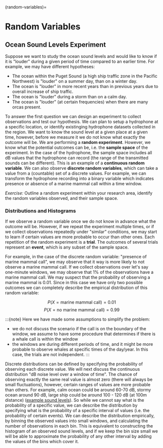 (random-variables)=
# Random Variables

## Ocean Sound Levels Experiment

Suppose we want to study the ocean sound levels and would like to know if it is "louder" during a given period of time compared to an earlier time. For example, we may have different hypotheses:
* The ocean within the Puget Sound (a high ship traffic zone in the Pacific Northwest) is "louder" on a summer day, than on a winter day.
* The ocean is "louder" in more recent years than in previous years due to overall increase of ship traffic.
* The ocean is "louder" during a storm than on a calm day.
* The ocean is "louder" (at certain frequencies) when there are many orcas present. 

To answer the first question we can design an experiment to collect observations and test our hypothesis. We can plan to setup a hydrophone at a specific location, or identify existinging hydrophone datasets collected in the region. We want to know the sound level at a given place at a given time, however, before we measure it we do not know what exactly the outcome will be. We are performing a **random experiment**.  However, we know what the potential outcomes can be, i.e. the **sample space** of the experiment. In the case of the hydrophone, the sample space includes all dB values that the hydrophone can record (the range of the transmitted sounds can be different). This is an example of a **continuous random variable**. We can also observe **discrete random variables**, which can take a value from a (countable) set of a discrete values. For example, we can transform the hydrophone recording into a binary variable which indicates presence or absence of a marine mammal call within a time window. 

*Exercise:* Outline a random experiment within your research area, identify the random variables observed, and their sample space.



### Distributions and Histograms

If we observe a random variable once we do not know in advance what the outcome will be. However, if we repeat the experiment multiple times, or if we collect observations repeatedly under "similar" conditions, we may start to learn if certain values are more probable to occur than other ones. Each repetition of the random experiment is a **trial**. The outcomes of several trials represent an **event**, which is any subset of the sample space. 

For example, in the case of the discrete random variable: "presence of marine mammal call", we may observe that it way is more likely to not observe a marine mammal call. If we collect observations over let's say one-minute windows, we may observe that 1% of the observations have a marine mammal call. We may suspect that the probability of observing a marine mammal is 0.01. Since in this case we have only two possible outcomes we can completely describe the empirical distribution of this random variable:

$$P(X=\textrm{marine mammal call}) = 0.01$$
$$P(X=\textrm{no marine mammal call}) = 0.99$$

:::{note}
Here we have made some assumptions to simplify the problem:

* we do not discuss the scenario if the call is on the boundary of the window, we assume to have some procedure that determines if there is a whale call is within the window
* the windows are during different periods of time, and it might be more probable to observe whales at specific times of the day/year. In this case, the trials are not independent. 
:::

Discrete distributions can be defined by specifying the probability of observing each discrete value. We will next discuss the continuous distribution "dB noise level over a window of time". The chance of observing exactly the same real value is almost zero (there will always be small fluctuations), however, certain ranges of values are more probable than others. For example, calm ocean could be around 60-70 dB, stormy ocean around 90 dB, large ship could be around 100 - 120 dB (at 100m distance) ([example sound levels](https://www.arc.id.au/SoundLevels.html)). So while we cannot say what is the probability of a specific value, we can describe the distribution by specifying what is the probability of a specific interval of values (i.e. the probability of certain events). We can describe the distribution empirically, by binning the observed values into small windows, and calculating the number of observations in each bin. This is equivalent to constructing the histogram of an observed sound levels, and if we keep the bin size small we will be able to approximate the probability of any other interval by adding the values of the bins which cover it.  










